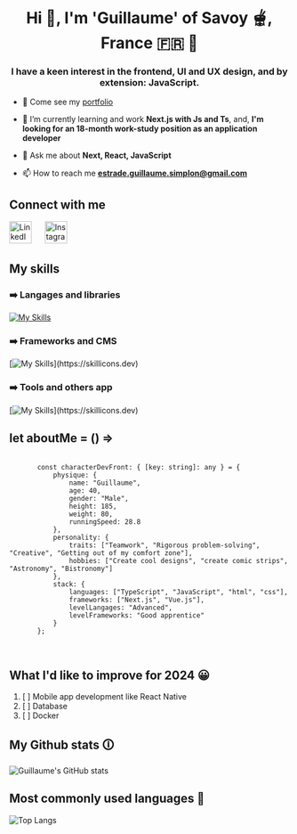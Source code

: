 <h1 align="center">Hi 👋, I'm 'Guillaume' of Savoy 🫕, France 🇫🇷 🥖 </h1>
<h3 align="center">I have a keen interest in the frontend, UI and UX design, and by extension: JavaScript.</h3>

- 🔭 Come see my [portfolio](https://guillaumesimplon.github.io/Guillaume_portfolio/)

- 🌱 I’m currently learning and work **Next.js with Js and Ts**, and, **I'm looking for an 18-month work-study position as an application developer**

- 💬 Ask me about **Next, React, JavaScript**

- 📫 How to reach me **estrade.guillaume.simplon@gmail.com**


## Connect with me
  <a href="https://www.linkedin.com/in/guillaume-estrade/" target="_blank"><img src="https://raw.githubusercontent.com/rahuldkjain/github-profile-readme-generator/master/src/images/icons/Social/linked-in-alt.svg" alt="LinkedIn" height="40" width="40" style="margin-right: 20px;"></a>
  <a href="https://www.instagram.com/guiomino/" target="_blank"><img src="https://raw.githubusercontent.com/rahuldkjain/github-profile-readme-generator/master/src/images/icons/Social/instagram.svg" alt="Instagram" height="40" width="40"></a>



<!-- CONTAINER ABOUT MY SKILLS -->

## My skills
### ➡️ Langages and libraries
[![My Skills](https://skillicons.dev/icons?i=html,css,js,ts,scss,bootstrap,tailwind,mysql,php)](https://skillicons.dev)

### ➡️ Frameworks and CMS
[![My Skills](https://skillicons.dev/icons?i=next,react,vue,wordpress,symfony,)](https://skillicons.dev)

### ➡️ Tools and others app
[![My Skills](https://skillicons.dev/icons?i=figma,github,vscode,sublime,illustrator,photoshop,sketchup,windows,linux,apple,)](https://skillicons.dev)


<!-- CODE CONTAINER ABOUT ME -->

## let aboutMe = () =>
 <div class="code_container">
   <pre class="language_typescript">
     <code>
       const characterDevFront: { [key: string]: any } = {
           physique: {
               name: "Guillaume",
               age: 40,
               gender: "Male",
               height: 185,
               weight: 80,
               runningSpeed: 28.8
           },
           personality: {
               traits: ["Teamwork", "Rigorous problem-solving", "Creative", "Getting out of my comfort zone"],
               hobbies: ["Create cool designs", "create comic strips", "Astronomy", "Bistronomy"]
           },
           stack: {
               languages: ["TypeScript", "JavaScript", "html", "css"],
               frameworks: ["Next.js", "Vue.js"],
               levelLangages: "Advanced",
               levelFrameworks: "Good apprentice"
           }
       };
     </code>
   </pre>
 </div>
 
## What I'd like to improve for 2024 😀
1. [ ] Mobile app development like React Native
2. [ ] Database
3. [ ] Docker

## My Github stats 🛈
![Guillaume's GitHub stats](https://github-readme-stats.vercel.app/api?username=GuillaumeSimplon&show_icons=true&theme=radical)

## Most commonly used languages 🔎
![Top Langs](https://github-readme-stats.vercel.app/api/top-langs/?username=GuillaumeSimplon)
